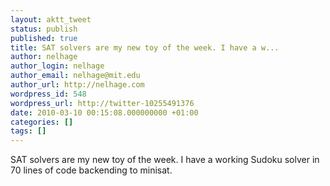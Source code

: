 ```yaml
---
layout: aktt_tweet
status: publish
published: true
title: SAT solvers are my new toy of the week. I have a w...
author: nelhage
author_login: nelhage
author_email: nelhage@mit.edu
author_url: http://nelhage.com
wordpress_id: 548
wordpress_url: http://twitter-10255491376
date: 2010-03-10 00:15:08.000000000 +01:00
categories: []
tags: []
---
```

SAT solvers are my new toy of the week. I have a working Sudoku
solver in 70 lines of code backending to minisat.
